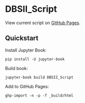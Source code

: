 # DBSII_Script

View current script on [GitHub Pages](https://luh-dbs.github.io/DBSII_Script/intro.html).

## Quickstart 
Install Jupyter Book:
```
pip install -U jupyter-book
```
Build book:
```
jupyter-book build DBSII_Script
```
Add to GitHub Pages:
```
ghp-import -n -p -f _build/html
```
